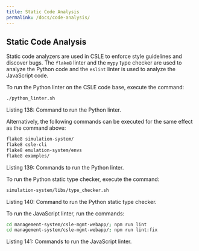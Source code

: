 ```yaml
---
title: Static Code Analysis
permalink: /docs/code-analysis/
---
```


## Static Code Analysis

Static code analyzers are used in CSLE to enforce style guidelines and discover bugs. 
The `flake8` linter and the `mypy` type checker 
are used to analyze the Python code and the `eslint` 
linter is used to analyze the JavaScript code.

To run the Python linter on the CSLE code base, execute the command:

```bash
./python_linter.sh
```

<p class="captionFig">
Listing 138: Command to run the Python linter.
</p>

Alternatively, the following commands can be executed for the same effect as the command above:

```bash
flake8 simulation-system/
flake8 csle-cli
flake8 emulation-system/envs
flake8 examples/
```

<p class="captionFig">
Listing 139: Commands to run the Python linter.
</p>

To run the Python static type checker, execute the command:

```bash
simulation-system/libs/type_checker.sh
```

<p class="captionFig">
Listing 140: Command to run the Python static type checker.
</p>

To run the JavaScript linter, run the commands:

```bash
cd management-system/csle-mgmt-webapp/; npm run lint
cd management-system/csle-mgmt-webapp/; npm run lint:fix
```

<p class="captionFig">
Listing 141: Commands to run the JavaScript linter.
</p>
